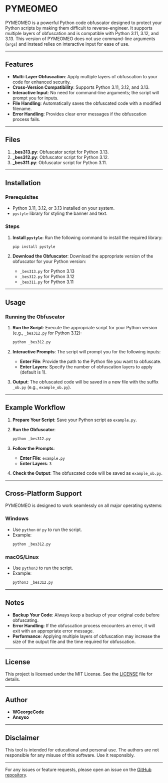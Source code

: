 # PYMEOMEO

PYMEOMEO is a powerful Python code obfuscator designed to protect your Python scripts by making them difficult to reverse-engineer. It supports multiple layers of obfuscation and is compatible with Python 3.11, 3.12, and 3.13. This version of PYMEOMEO does not use command-line arguments (`args`) and instead relies on interactive input for ease of use.

---

## Features

- **Multi-Layer Obfuscation**: Apply multiple layers of obfuscation to your code for enhanced security.
- **Cross-Version Compatibility**: Supports Python 3.11, 3.12, and 3.13.
- **Interactive Input**: No need for command-line arguments; the script will prompt you for inputs.
- **File Handling**: Automatically saves the obfuscated code with a modified filename.
- **Error Handling**: Provides clear error messages if the obfuscation process fails.

---

## Files

1. **_bes313.py**: Obfuscator script for Python 3.13.
2. **_bes312.py**: Obfuscator script for Python 3.12.
3. **_bes311.py**: Obfuscator script for Python 3.11.

---

## Installation

### Prerequisites

- Python 3.11, 3.12, or 3.13 installed on your system.
- `pystyle` library for styling the banner and text.

### Steps

1. **Install `pystyle`**:
   Run the following command to install the required library:

   ```bash
   pip install pystyle
   ```

2. **Download the Obfuscator**:
   Download the appropriate version of the obfuscator for your Python version:
   - `_bes313.py` for Python 3.13
   - `_bes312.py` for Python 3.12
   - `_bes311.py` for Python 3.11

---

## Usage

### Running the Obfuscator

1. **Run the Script**:
   Execute the appropriate script for your Python version (e.g., `_bes312.py` for Python 3.12):

   ```bash
   python _bes312.py
   ```

2. **Interactive Prompts**:
   The script will prompt you for the following inputs:
   - **Enter File**: Provide the path to the Python file you want to obfuscate.
   - **Enter Layers**: Specify the number of obfuscation layers to apply (default is 1).

3. **Output**:
   The obfuscated code will be saved in a new file with the suffix `_ob.py` (e.g., `example_ob.py`).

---

## Example Workflow

1. **Prepare Your Script**:
   Save your Python script as `example.py`.

2. **Run the Obfuscator**:
   ```bash
   python _bes312.py
   ```

3. **Follow the Prompts**:
   - **Enter File**: `example.py`
   - **Enter Layers**: `3`

4. **Check the Output**:
   The obfuscated code will be saved as `example_ob.py`.

---

## Cross-Platform Support

PYMEOMEO is designed to work seamlessly on all major operating systems:

### Windows
- Use `python` or `py` to run the script.
- Example:
  ```cmd
  python _bes312.py
  ```

### macOS/Linux
- Use `python3` to run the script.
- Example:
  ```bash
  python3 _bes312.py
  ```

---

## Notes

- **Backup Your Code**: Always keep a backup of your original code before obfuscating.
- **Error Handling**: If the obfuscation process encounters an error, it will exit with an appropriate error message.
- **Performance**: Applying multiple layers of obfuscation may increase the size of the output file and the time required for obfuscation.

---

## License

This project is licensed under the MIT License. See the [LICENSE](LICENSE) file for details.

---

## Author

- **WGeorgeCode**
- **Ansyso**

---

## Disclaimer

This tool is intended for educational and personal use. The authors are not responsible for any misuse of this software. Use it responsibly.

---

For any issues or feature requests, please open an issue on the [GitHub repository](https://github.com/Ansyso/PYMEOMEO).
